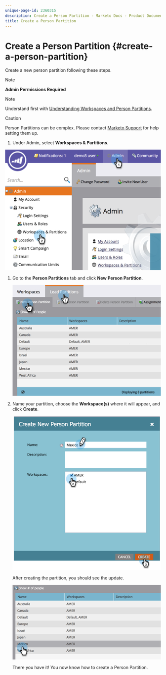```yaml
---
unique-page-id: 2360315
description: Create a Person Partition - Marketo Docs - Product Documentation
title: Create a Person Partition
---
```


# Create a Person Partition {#create-a-person-partition}

Create a new person partition following these steps.

>[!NOTE]
>
>**Admin Permissions Required**

>[!NOTE]
>
>Understand first with [Understanding Workspaces and Person Partitions](/help/marketo/product-docs/administration/workspaces-and-person-partitions/understanding-workspaces-and-person-partitions.md).

>[!CAUTION]
>
>Person Partitions can be complex. Please contact [Marketo Support](https://nation.marketo.com/t5/Support/ct-p/Support) for help setting them up.

1. Under Admin, select **Workspaces & Partitions**.

![](assets/image2014-9-17-11-3a32-3a12.png)

1. Go to the **Person Partitions** tab and click **New Person Partition**.  

   ![](assets/two-2.png)

1. Name your partition, choose the **Workspace(s)** where it will appear, and click **Create**.

   ![](assets/three-2.png)

   After creating the partition, you should see the update.

   ![](assets/four-2.png)

   There you have it! You now know how to create a Person Partition.
